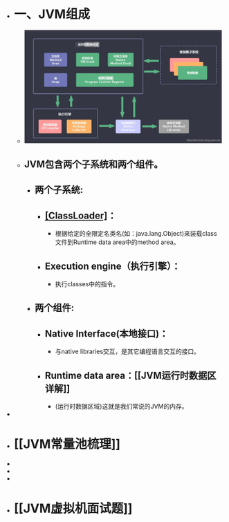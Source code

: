- # 一、JVM组成
	- ![jvm组成.png](../assets/jvm组成_1684819371991_0.png)
	- ## JVM包含两个子系统和两个组件。
		- ## 两个子系统:
			- ## [[ClassLoader]](类装载)：
				- 根据给定的全限定名类名(如：java.lang.Object)来装载class文件到Runtime data area中的method area。
			- ## Execution engine（执行引擎）：
				- 执行classes中的指令。
		- ## 两个组件:
			- ## Native Interface(本地接口)：
				- 与native libraries交互，是其它编程语言交互的接口。
			- ## Runtime data area：[[JVM运行时数据区详解]]
				- (运行时数据区域)这就是我们常说的JVM的内存。
-
- # [[JVM常量池梳理]]
-
-
-
- # [[JVM虚拟机面试题]]